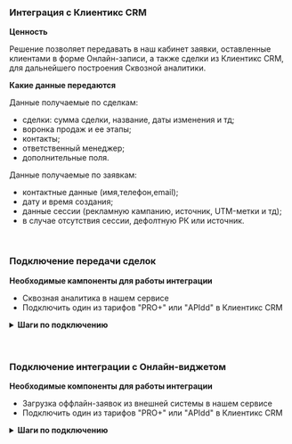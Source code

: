 ### Интеграция с Клиентикс CRM <br />  

**Ценность**<br />    

Решение позволяет передавать в наш кабинет заявки, оставленные клиентами в форме Онлайн-записи, а также сделки из Клиентикс CRM, для дальнейшего построения Сквозной аналитики.<br />  

**Какие данные передаются**<br />    

Данные получаемые по сделкам:  <br />
- сделки: сумма сделки, название, даты изменения и тд; 
- воронка продаж и ее этапы;
- контакты;
- ответственный менеджер;
- дополнительные поля.  <br />  

Данные получаемые по заявкам:  <br />

- контактные данные (имя,телефон,email);  
- дату и время создания; 
- данные сессии (рекламную кампанию, источник, UTM-метки и тд);  
- в случае отсутствия сессии, дефолтную РК или источник. <br />  
 <br />

### Подключение передачи сделок  <br />  

**Необходимые кампоненты для работы интеграции**  <br />  
- Сквозная аналитика в нашем сервисе
- Подключить один из тарифов "PRO+" или "APIdd" в Клиентикс CRM <br />  

<details>
  <summary style="font-weight:bold;">  Шаги по подключению </summary> <br />
  
1. Нажмите "Активен" на этой странице. <br />  
2. Заполните настройки интеграции. <br />    

**Авторизация в Клиентикс CRM** <br />  

Для авторизации в Клиентикс и дальнейшей возможности совершать запросы к API, необходимо добавить :

- название
- account_id,  user_id и access_token от Клиентикс : Меню → Настройки → API
![image](klientiks_auth.jpg)
<br />

**Настройте Webhook в Клиентикс CRM** <br />

<details>
  <summary style="font-weight:bold;"> Подробнее </summary> <br />

Инструкция по настройке Webhook [по ссылке](https://klientikscrm.helpdeskeddy.com/ru/knowledge_base/art/569/cat/29/administrativnaja-panel-dlja-sozdanija-uvedomlenij-webhook-po-sobitijam-v-sisteme)  
Пользователь с ролью Владелец может открыть административную панель [по ссылке](https://klientiks.ru/clientix/admin/eventHandlers) 

- Для событий “Запись клиента на прием” и “Онлайн-запись через виджет” в адрес для запроса указываются следующие значения:  
**Webhook url**?appointment_id={{#appointment}}{{id}}{{/appointment}}&status={{#new_data}}{{status}}{{/new_data}} ,   
где Webhook url - URL указанный в настройках интеграции

- Для события “Перенос визита, изменение длительности, изменение статуса” в адрес для запроса указываются следующие значения: 
**Webhook url**?appointment_id={{#new_data}}{{id}}{{/new_data}}&status={{#new_data}}{{status}}{{/new_data}} ,   
где Webhook url - URL указанный в настройках интеграции

![image](klientiks_hook_1.gif)

</details>   

**Переключатели:** <br />
- **Передача сделок** — при прожатии будет включена интеграция по передаче сделок.
- **Сотрудник-исполнитель /автор записи** — определяет какая сущность будет использоваться в качестве ответственного сотрудника: не прожатый маркер - сотрудник-испольнитель , прожаты - автор записи.
- **Учитывать абонемент в сделке** - при прожатии не учитывает суммы сделок клиентов пришедших по абонименту. 
<br />

3. Нажмите сохранить. <br />

После подключения интеграции сделки будут попадать в  Сырые данные -> Сделки.  <br />
Для проверки корректности работы интеграции создайте тестовую сделку(запись) в Клиентикс. <br />

</details> 
<br />
<br /> 

### Подключение интеграции с Онлайн-виджетом <br />  

**Необходимые компоненты для работы интеграции**   
- Загрузка оффлайн-заявок из внешней системы в нашем сервисе
- Подключить один из тарифов "PRO+" или "APIdd" в Клиентикс CRM <br />

<details>
  <summary style="font-weight:bold;">  Шаги по подключению </summary> <br />


1. Нажмите "Активен" на этой странице.<br />  
2. Заполните настройки интеграции <br />   

**Авторизация в Клиентикс CRM** <br />  

Для авторизации в Клиентикс и дальнейшей возможности совершать запросы к API, необходимо добавить :

- название
- account_id,  user_id и access_token от Клиентикс : Меню → Настройки → API

![image](klientiks_auth.jpg)
<br />  

**Настройте Webhook в Клиентикс CRM** <br />

<details>
  <summary style="font-weight:bold;"> Подробнее </summary> <br />

Инструкция по настройке Webhook [по ссылке](https://klientikscrm.helpdeskeddy.com/ru/knowledge_base/art/569/cat/29/administrativnaja-panel-dlja-sozdanija-uvedomlenij-webhook-po-sobitijam-v-sisteme)  
Пользователь с ролью Владелец может открыть административную панель [по ссылке](https://klientiks.ru/clientix/admin/eventHandlers) 
 <br />
 
- Выбирается событие “Онлайн-запись через виджет”   
- В адрес для запроса указываются следующие значения:  
**Webhook url**?appointment_id={{#appointment}}{{id}}{{/appointment}}&status={{#new_data}}{{status}}{{/new_data}} ,   
где Webhook url - URL указанный в настройках интеграции

![image](klientiks_hook_2.gif)

</details> 

 <br />

**Переключатели:** <br />
- **Передача заявок** — при прожатии будет включена интеграция по передаче заявок
- **Передавать тег по источнику ВОЗ** — при прожатии на заявку будет проставляться тег из поля источник ВОЗ. Параметр настраивается персонально под каждого клиента в Клиентикс , инструкция [по ссылке](https://klientikscrm.helpdeskeddy.com/ru/knowledge_base/art/623/cat/55/)   
В техническое имя поля обязательно указать "lead"
- **Рекламная кампания/источник** — необходимо выбрать какую сущность использовать для обращений без сессии. По умолчанию выбрана Рекламная кампания (маркер не прожат), при прожатии маркера выбирается Источник.  
- В зависимости от положения маркера выводится либо список рекламных кампаний из личного кабинета клиента, либо список источников и сайтов. Необходимо указать какую Рекламную кампанию/источник и сайт используем в случае отсутствия сессии.   <br />

3. Нажмите сохранить.  <br />

После подключения интеграции заявки будут попадать в  Сырые данные -> Обращения и цели.   <br />
Для проверки корректности работы интеграции оставьте тестовую запись в виджете Клиентикс.  <br />

</details> 

 


